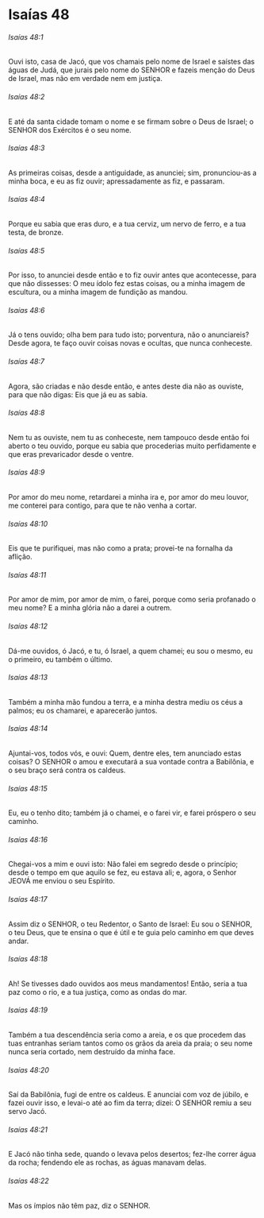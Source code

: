 # Isaías 48

###### Isaías 48:1

Ouvi isto, casa de Jacó, que vos chamais pelo nome de Israel e saístes das águas de Judá, que jurais pelo nome do SENHOR e fazeis menção do Deus de Israel, mas não em verdade nem em justiça.

###### Isaías 48:2

E até da santa cidade tomam o nome e se firmam sobre o Deus de Israel; o SENHOR dos Exércitos é o seu nome.

###### Isaías 48:3

As primeiras coisas, desde a antiguidade, as anunciei; sim, pronunciou-as a minha boca, e eu as fiz ouvir; apressadamente as fiz, e passaram.

###### Isaías 48:4

Porque eu sabia que eras duro, e a tua cerviz, um nervo de ferro, e a tua testa, de bronze.

###### Isaías 48:5

Por isso, to anunciei desde então e to fiz ouvir antes que acontecesse, para que não dissesses: O meu ídolo fez estas coisas, ou a minha imagem de escultura, ou a minha imagem de fundição as mandou.

###### Isaías 48:6

Já o tens ouvido; olha bem para tudo isto; porventura, não o anunciareis? Desde agora, te faço ouvir coisas novas e ocultas, que nunca conheceste.

###### Isaías 48:7

Agora, são criadas e não desde então, e antes deste dia não as ouviste, para que não digas: Eis que já eu as sabia.

###### Isaías 48:8

Nem tu as ouviste, nem tu as conheceste, nem tampouco desde então foi aberto o teu ouvido, porque eu sabia que procederias muito perfidamente e que eras prevaricador desde o ventre.

###### Isaías 48:9

Por amor do meu nome, retardarei a minha ira e, por amor do meu louvor, me conterei para contigo, para que te não venha a cortar.

###### Isaías 48:10

Eis que te purifiquei, mas não como a prata; provei-te na fornalha da aflição.

###### Isaías 48:11

Por amor de mim, por amor de mim, o farei, porque como seria profanado o meu nome? E a minha glória não a darei a outrem.

###### Isaías 48:12

Dá-me ouvidos, ó Jacó, e tu, ó Israel, a quem chamei; eu sou o mesmo, eu o primeiro, eu também o último.

###### Isaías 48:13

Também a minha mão fundou a terra, e a minha destra mediu os céus a palmos; eu os chamarei, e aparecerão juntos.

###### Isaías 48:14

Ajuntai-vos, todos vós, e ouvi: Quem, dentre eles, tem anunciado estas coisas? O SENHOR o amou e executará a sua vontade contra a Babilônia, e o seu braço será contra os caldeus.

###### Isaías 48:15

Eu, eu o tenho dito; também já o chamei, e o farei vir, e farei próspero o seu caminho.

###### Isaías 48:16

Chegai-vos a mim e ouvi isto: Não falei em segredo desde o princípio; desde o tempo em que aquilo se fez, eu estava ali; e, agora, o Senhor JEOVÁ me enviou o seu Espírito.

###### Isaías 48:17

Assim diz o SENHOR, o teu Redentor, o Santo de Israel: Eu sou o SENHOR, o teu Deus, que te ensina o que é útil e te guia pelo caminho em que deves andar.

###### Isaías 48:18

Ah! Se tivesses dado ouvidos aos meus mandamentos! Então, seria a tua paz como o rio, e a tua justiça, como as ondas do mar.

###### Isaías 48:19

Também a tua descendência seria como a areia, e os que procedem das tuas entranhas seriam tantos como os grãos da areia da praia; o seu nome nunca seria cortado, nem destruído da minha face.

###### Isaías 48:20

Saí da Babilônia, fugi de entre os caldeus. E anunciai com voz de júbilo, e fazei ouvir isso, e levai-o até ao fim da terra; dizei: O SENHOR remiu a seu servo Jacó.

###### Isaías 48:21

E Jacó não tinha sede, quando o levava pelos desertos; fez-lhe correr água da rocha; fendendo ele as rochas, as águas manavam delas.

###### Isaías 48:22

Mas os ímpios não têm paz, diz o SENHOR.

